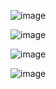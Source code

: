 ![image](https://github.com/user-attachments/assets/27ac8e56-dfdd-4809-be04-021f0ca91ca1)

![image](https://github.com/user-attachments/assets/607f45e3-5e37-4446-ae0e-c8da6b721013)

![image](https://github.com/user-attachments/assets/625e5b55-109a-4fb7-b255-70cc03b16dea)

![image](https://github.com/user-attachments/assets/05be0e9e-4681-4566-a56d-ec4aace3ca3e)

